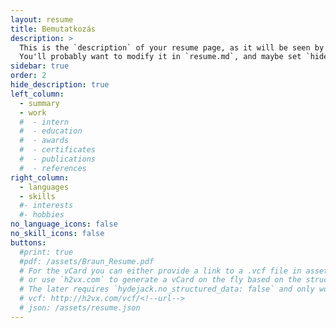 ```yaml
---
layout: resume
title: Bemutatkozás
description: >
  This is the `description` of your resume page, as it will be seen by search engines.
  You'll probably want to modify it in `resume.md`, and maybe set `hide_description` to `true` in the front matter.
sidebar: true
order: 2
hide_description: true
left_column:
  - summary
  - work
  #  - intern
  #  - education
  #  - awards
  #  - certificates
  #  - publications
  #  - references
right_column:
  - languages
  - skills
  #- interests
  #- hobbies
no_language_icons: false
no_skill_icons: false
buttons:
  #print: true
  #pdf: /assets/Braun_Resume.pdf
  # For the vCard you can either provide a link to a .vcf file in assets (see `pdf` above),
  # or use `h2vx.com` to generate a vCard on the fly based on the structured data of the resume page.
  # The later requires `hydejack.no_structured_data: false` and only works once the site is deployed to a public URL.
  # vcf: http://h2vx.com/vcf/<!--url-->
  # json: /assets/resume.json
---
```

